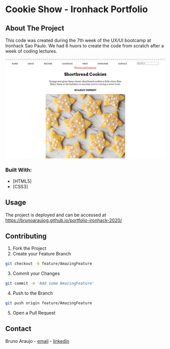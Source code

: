 # Cookie Show - Ironhack Portfolio


## About The Project
This code was created during the 7th week of the UX/UI bootcamp at Ironhack Sao Paulo. We had 6 huors to create the code from scratch after a week of coding lectures.


![Desktop views](screenshot.png)

### Built With:

* [HTML5]
* [CSS3]


<!-- USAGE EXAMPLES -->
## Usage

The project is deployed and can be accessed at https://brunoaraujog.github.io/portfolio-ironhack-2020/


<!-- CONTRIBUTING -->
## Contributing


1. Fork the Project
2. Create your Feature Branch
```sh
git checkout -b feature/AmazingFeature
```
3. Commit your Changes
```sh
git commit -m 'Add some AmazingFeature'
```
4. Push to the Branch
```sh
git push origin feature/AmazingFeature
```
5. Open a Pull Request



<!-- CONTACT -->
## Contact

Bruno Araujo - [email](mailto:brunoaraujog@gmail.com) - [linkedin](https://www.linkedin.com/in/brunoaraujog/)


